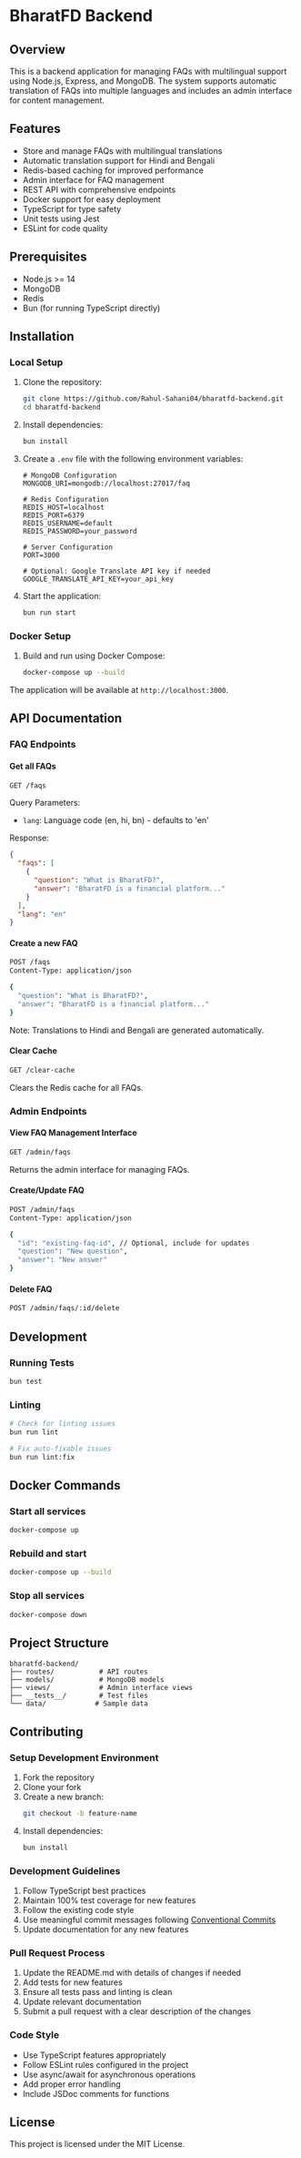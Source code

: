 # BharatFD Backend

## Overview
This is a backend application for managing FAQs with multilingual support using Node.js, Express, and MongoDB. The system supports automatic translation of FAQs into multiple languages and includes an admin interface for content management.

## Features
- Store and manage FAQs with multilingual translations
- Automatic translation support for Hindi and Bengali
- Redis-based caching for improved performance
- Admin interface for FAQ management
- REST API with comprehensive endpoints
- Docker support for easy deployment
- TypeScript for type safety
- Unit tests using Jest
- ESLint for code quality

## Prerequisites
- Node.js >= 14
- MongoDB
- Redis
- Bun (for running TypeScript directly)

## Installation

### Local Setup
1. Clone the repository:
   ```bash
   git clone https://github.com/Rahul-Sahani04/bharatfd-backend.git
   cd bharatfd-backend
   ```

2. Install dependencies:
   ```bash
   bun install
   ```

3. Create a `.env` file with the following environment variables:
   ```env
   # MongoDB Configuration
   MONGODB_URI=mongodb://localhost:27017/faq

   # Redis Configuration
   REDIS_HOST=localhost
   REDIS_PORT=6379
   REDIS_USERNAME=default
   REDIS_PASSWORD=your_password

   # Server Configuration
   PORT=3000

   # Optional: Google Translate API key if needed
   GOOGLE_TRANSLATE_API_KEY=your_api_key
   ```

4. Start the application:
   ```bash
   bun run start
   ```

### Docker Setup
1. Build and run using Docker Compose:
   ```bash
   docker-compose up --build
   ```

The application will be available at `http://localhost:3000`.

## API Documentation

### FAQ Endpoints

#### Get all FAQs
```bash
GET /faqs
```
Query Parameters:
- `lang`: Language code (en, hi, bn) - defaults to 'en'

Response:
```json
{
  "faqs": [
    {
      "question": "What is BharatFD?",
      "answer": "BharatFD is a financial platform..."
    }
  ],
  "lang": "en"
}
```

#### Create a new FAQ
```bash
POST /faqs
Content-Type: application/json

{
  "question": "What is BharatFD?",
  "answer": "BharatFD is a financial platform..."
}
```
Note: Translations to Hindi and Bengali are generated automatically.

#### Clear Cache
```bash
GET /clear-cache
```
Clears the Redis cache for all FAQs.

### Admin Endpoints

#### View FAQ Management Interface
```bash
GET /admin/faqs
```
Returns the admin interface for managing FAQs.

#### Create/Update FAQ
```bash
POST /admin/faqs
Content-Type: application/json

{
  "id": "existing-faq-id", // Optional, include for updates
  "question": "New question",
  "answer": "New answer"
}
```

#### Delete FAQ
```bash
POST /admin/faqs/:id/delete
```

## Development

### Running Tests
```bash
bun test
```

### Linting
```bash
# Check for linting issues
bun run lint

# Fix auto-fixable issues
bun run lint:fix
```

## Docker Commands

### Start all services
```bash
docker-compose up
```

### Rebuild and start
```bash
docker-compose up --build
```

### Stop all services
```bash
docker-compose down
```

## Project Structure
```
bharatfd-backend/
├── routes/           # API routes
├── models/           # MongoDB models
├── views/            # Admin interface views
├── __tests__/        # Test files
└── data/            # Sample data
```

## Contributing

### Setup Development Environment
1. Fork the repository
2. Clone your fork
3. Create a new branch:
   ```bash
   git checkout -b feature-name
   ```
4. Install dependencies:
   ```bash
   bun install
   ```

### Development Guidelines
1. Follow TypeScript best practices
2. Maintain 100% test coverage for new features
3. Follow the existing code style
4. Use meaningful commit messages following [Conventional Commits](https://www.conventionalcommits.org/)
5. Update documentation for any new features

### Pull Request Process
1. Update the README.md with details of changes if needed
2. Add tests for new features
3. Ensure all tests pass and linting is clean
4. Update relevant documentation
5. Submit a pull request with a clear description of the changes

### Code Style
- Use TypeScript features appropriately
- Follow ESLint rules configured in the project
- Use async/await for asynchronous operations
- Add proper error handling
- Include JSDoc comments for functions

## License
This project is licensed under the MIT License.
